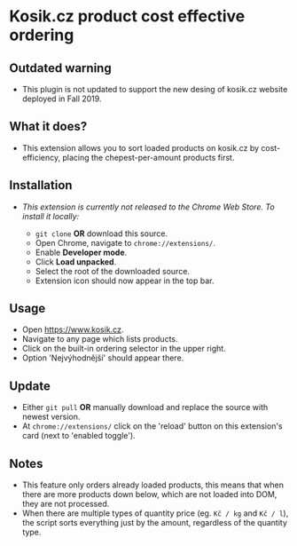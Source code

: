 # Kosik.cz product cost effective ordering

## Outdated warning

* This plugin is not updated to support the new desing of kosik.cz website deployed in Fall 2019.

## What it does?

* This extension allows you to sort loaded products on kosik.cz by cost-efficiency, placing the chepest-per-amount products first.

## Installation

* _This extension is currently not released to the Chrome Web Store. To install it locally:_

	* `git clone` **OR** download this source.
	* Open Chrome, navigate to `chrome://extensions/`.
	* Enable **Developer mode**.
	* Click **Load unpacked**.
	* Select the root of the downloaded source.
	* Extension icon should now appear in the top bar.

## Usage

* Open https://www.kosik.cz.
* Navigate to any page which lists products.
* Click on the built-in ordering selector in the upper right.
* Option 'Nejvýhodnější' should appear there.

## Update

* Either `git pull` **OR** manually download and replace the source with newest version.
* At `chrome://extensions/` click on the 'reload' button on this extension's card (next to 'enabled toggle').

## Notes

* This feature only orders already loaded products, this means that when there are more products down below, which are not loaded into DOM, they are not processed.
* When there are multiple types of quantity price (eg. `Kč / kg` and `Kč / l`), the script sorts everything just by the amount, regardless of the quantity type.
